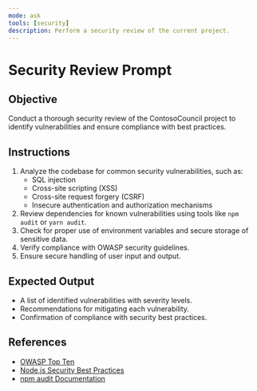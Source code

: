 ```yaml
---
mode: ask
tools: [security]
description: Perform a security review of the current project.
---
```


# Security Review Prompt

## Objective
Conduct a thorough security review of the ContosoCouncil project to identify vulnerabilities and ensure compliance with best practices.

## Instructions
1. Analyze the codebase for common security vulnerabilities, such as:
   - SQL injection
   - Cross-site scripting (XSS)
   - Cross-site request forgery (CSRF)
   - Insecure authentication and authorization mechanisms
2. Review dependencies for known vulnerabilities using tools like `npm audit` or `yarn audit`.
3. Check for proper use of environment variables and secure storage of sensitive data.
4. Verify compliance with OWASP security guidelines.
5. Ensure secure handling of user input and output.

## Expected Output
- A list of identified vulnerabilities with severity levels.
- Recommendations for mitigating each vulnerability.
- Confirmation of compliance with security best practices.

## References
- [OWASP Top Ten](https://owasp.org/www-project-top-ten/)
- [Node.js Security Best Practices](https://nodejs.org/en/docs/guides/security/)
- [npm audit Documentation](https://docs.npmjs.com/cli/v7/commands/npm-audit)
